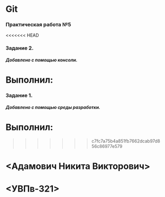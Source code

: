 # Git
### Практическая работа №5
<<<<<<< HEAD
### Задание 2.
##### Добавлено с помощью консоли.
Выполнил:
=======
### Задание 1.
##### Добавлено с помощью среды разработки.
# Выполнил:
>>>>>>> c7fc7a75b4a851fb7662dcab97d856c86977e579
# <Адамович Никита Викторович>
# <УВПв-321>